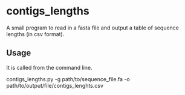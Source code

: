 # contigs_lengths
A small program to read in a fasta file and output a table of sequence lengths (in csv format).

## Usage
It is called from the command line.

contigs_lengths.py -g path/to/sequence_file.fa -o path/to/output/file/contigs_lenghts.csv
